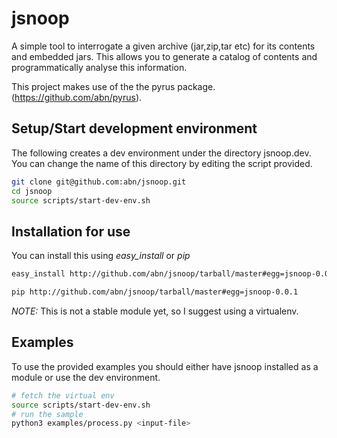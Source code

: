 jsnoop
======

A simple tool to interrogate a given archive (jar,zip,tar etc) for its contents and embedded jars. This allows you to generate a catalog of contents and programmatically analyse this information.

This project makes use of the the pyrus package. (https://github.com/abn/pyrus).

Setup/Start development environment
------
The following creates a dev environment under the directory jsnoop.dev. You can change the name of this directory by editing the script provided.

```bash
git clone git@github.com:abn/jsnoop.git
cd jsnoop
source scripts/start-dev-env.sh
```
Installation for use
-----
You can install this using _easy_install_ or _pip_
```bash
easy_install http://github.com/abn/jsnoop/tarball/master#egg=jsnoop-0.0.1
```

```bash
pip http://github.com/abn/jsnoop/tarball/master#egg=jsnoop-0.0.1
```
*NOTE:* This is not a stable module yet, so I suggest using a virtualenv.

Examples
-----
To use the provided examples you should either have jsnoop installed as a module or use the dev environment.
```bash
# fetch the virtual env
source scripts/start-dev-env.sh
# run the sample
python3 examples/process.py <input-file>
```
